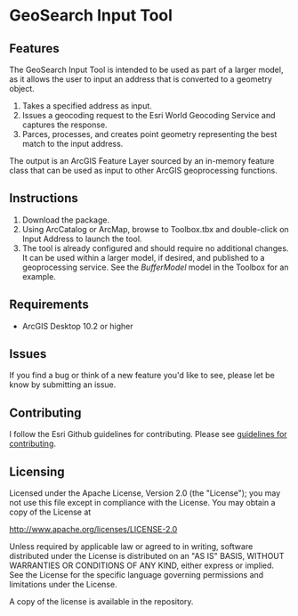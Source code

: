 # GeoSearch Input Tool

## Features

The GeoSearch Input Tool is intended to be used as part of a larger model, as it allows the user to input an address that is converted to a geometry object.
1. Takes a specified address as input.
2. Issues a geocoding request to the Esri World Geocoding Service and captures the response.
3. Parces, processes, and creates point geometry representing the best match to the input address. 

The output is an ArcGIS Feature Layer sourced by an in-memory feature class that can be used as input to other ArcGIS geoprocessing functions.

## Instructions

1. Download the package.
2. Using ArcCatalog or ArcMap, browse to Toolbox.tbx and double-click on Input Address to launch the tool.
3. The tool is already configured and should require no additional changes. It can be used within a larger model, if desired, and published to a geoprocessing service. See the *BufferModel* model in the Toolbox for an example.

## Requirements

* ArcGIS Desktop 10.2 or higher

## Issues

If you find a bug or think of a new feature you'd like to see, please let be know by submitting an issue.

## Contributing

I follow the Esri Github guidelines for contributing. Please see [guidelines for contributing](https://github.com/esri/contributing).

## Licensing

Licensed under the Apache License, Version 2.0 (the "License");
you may not use this file except in compliance with the License.
You may obtain a copy of the License at


   http://www.apache.org/licenses/LICENSE-2.0


Unless required by applicable law or agreed to in writing, software
distributed under the License is distributed on an "AS IS" BASIS,
WITHOUT WARRANTIES OR CONDITIONS OF ANY KIND, either express or implied.
See the License for the specific language governing permissions and
limitations under the License.


A copy of the license is available in the repository.